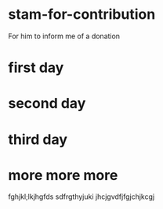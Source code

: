 # stam-for-contribution
For him to inform me of a donation

# first day
# second day
# third day
# more more more
fghjkl;lkjhgfds
sdfrgthyjuki
jhcjgvdfjfgjchjkcgj

